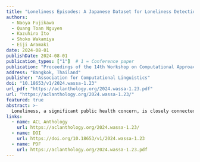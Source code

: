```yaml
---
title: "Loneliness Episodes: A Japanese Dataset for Loneliness Detection and Analysis"
authors:
  - Naoya Fujikawa
  - Quang Toan Nguyen
  - Kazuhiro Ito
  - Shoko Wakamiya
  - Eiji Aramaki
date: 2024-08-01
publishDate: 2024-08-01
publication_types: ["1"]  # 1 = Conference paper
publication: "Proceedings of the 14th Workshop on Computational Approaches to Subjectivity, Sentiment, and Social Media Analysis (WASSA 2024)"
address: "Bangkok, Thailand"
publisher: "Association for Computational Linguistics"
doi: "10.18653/v1/2024.wassa-1.23"
url_pdf: "https://aclanthology.org/2024.wassa-1.23.pdf"
url: "https://aclanthology.org/2024.wassa-1.23/"
featured: true
abstract: >-
  Loneliness, a significant public health concern, is closely connected to both physical and mental well-being. Hence, detection and intervention for individuals experiencing loneliness are crucial. Identifying loneliness in text is straightforward when it is explicitly stated but challenging when it is implicit. Detecting implicit loneliness requires a manually annotated dataset because whereas explicit loneliness can be detected using keywords, implicit loneliness cannot be. However, there are no freely available datasets with clear annotation guidelines for implicit loneliness. In this study, we construct a freely accessible Japanese loneliness dataset with annotation guidelines grounded in the psychological definition of loneliness. This dataset covers loneliness intensity and the contributing factors of loneliness. We train two models to classify whether loneliness is expressed and the intensity of loneliness. The model classifying loneliness versus non-loneliness achieves an F1-score of 0.833, but the model for identifying the intensity of loneliness has a low F1-score of 0.400, which is likely due to label imbalance and a shortage of a certain label in the dataset. We validate performance in another domain, specifically X (formerly Twitter), and observe a decrease. In addition, we propose improvement suggestions for domain adaptation.
links:
  - name: ACL Anthology
    url: https://aclanthology.org/2024.wassa-1.23/
  - name: DOI
    url: https://doi.org/10.18653/v1/2024.wassa-1.23
  - name: PDF
    url: https://aclanthology.org/2024.wassa-1.23.pdf
---
```

